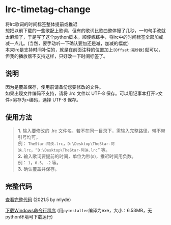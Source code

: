 # lrc-timetag-change  
将lrc歌词的时间标签整体提前或推迟  
想把以前下载的一些歌配上歌词，但有的歌词比歌曲整体慢了几秒，一句句手改就太麻烦了，于是写了这个python脚本，顺便练练手，将lrc中的时间标签全部加或减一点儿。(当然，要手动听一下确认要加还是减，加减的幅度)  
本来lrc是支持时间补偿的，就是在前面注释的位置加上`[Offset:毫秒数]`就可以，但我的播放器不支持这样，只好改一下时间标签了。  
## 说明  
因为是覆盖保存，使用前请备份您要修改的文件。  
如果出现文件编码不支持，请将 .lrc 文件以 UTF-8 保存。可以用记事本打开>文件>另存为>编码，选择 UTF-8 保存。  
## 使用方法  
> **1.** 输入要修改的 .lrc 文件名，若不在同一目录下，需输入完整路径，带不带引号均可。  
例： `TheStar-阿泱.lrc`，`D:\Desktop\TheStar-阿泱.lrc`，`“D:\Desktop\TheStar-阿泱.lrc”` 等。  
> **2.** 输入歌词要提前的时间，单位为秒(s)，推迟时间用负数。  
例： `1`，`0.5`，`-2` 等。  
> **3.** 确认覆盖并保存。   

## 完整代码  

[查看完整代码](https://github.com/mlyde/lrc-timetag-change/blob/main/lrc-timetag-change.py) (2021.5 by mlyde)  

[下载Windows命令行程序](https://github.com/mlyde/lrc-timetag-change/raw/main/lrc-timetag-change.exe) (用`pyinstaller`编译为exe，大小：6.53MB，无python环境可下载运行)  
